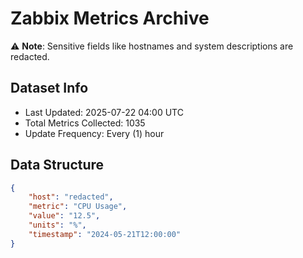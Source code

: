 # Zabbix Metrics Archive

⚠️ **Note**: Sensitive fields like hostnames and system descriptions are redacted.

## Dataset Info
- Last Updated: 2025-07-22 04:00 UTC
- Total Metrics Collected: 1035
- Update Frequency: Every (1) hour

## Data Structure
```json
{
    "host": "redacted",
    "metric": "CPU Usage",
    "value": "12.5",
    "units": "%",
    "timestamp": "2024-05-21T12:00:00"
}
```

